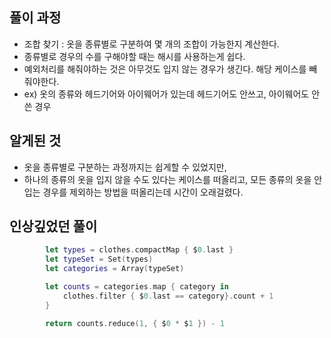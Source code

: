 ## 풀이 과정

- 조합 찾기 : 옷을 종류별로 구분하여 몇 개의 조합이 가능한지 계산한다.
- 종류별로 경우의 수를 구해야할 때는 해시를 사용하는게 쉽다.
- 예외처리를 해줘야하는 것은 아무것도 입지 않는 경우가 생긴다. 해당 케이스를 빼줘야한다.
- ex) 옷의 종류와 헤드기어와 아이웨어가 있는데 헤드기어도 안쓰고, 아이웨어도 안쓴 경우

## 알게된 것

- 옷을 종류별로 구분하는 과정까지는 쉽게할 수 있었지만,
- 하나의 종류의 옷을 입지 않을 수도 있다는 케이스를 떠올리고, 모든 종류의 옷을 안입는 경우를 제외하는 방법을 떠올리는데 시간이 오래걸렸다.

## 인상깊었던 풀이

```swift
        let types = clothes.compactMap { $0.last }
        let typeSet = Set(types)
        let categories = Array(typeSet)

        let counts = categories.map { category in
            clothes.filter { $0.last == category}.count + 1
        }

        return counts.reduce(1, { $0 * $1 }) - 1
```
